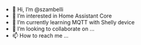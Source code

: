 - 👋 Hi, I’m @szambelli
- 👀 I’m interested in Home Assistant Core
- 🌱 I’m currently learning MQTT with Shelly device
- 💞️ I’m looking to collaborate on ...
- 📫 How to reach me ...

<!---
szambelli/szambelli is a ✨ special ✨ repository because its `README.md` (this file) appears on your GitHub profile.
You can click the Preview link to take a look at your changes.
--->

